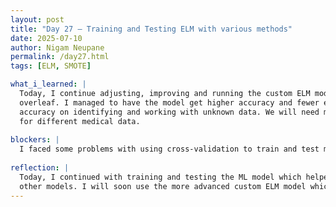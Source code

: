 ```yaml
---
layout: post
title: "Day 27 – Training and Testing ELM with various methods"
date: 2025-07-10
author: Nigam Neupane
permalink: /day27.html
tags: [ELM, SMOTE]

what_i_learned: |
  Today, I continue adjusting, improving and running the custom ELM model by applying different methods. I updated my results and achievements in 
  overleaf. I managed to have the model get higher accuracy and fewer errors by changing things in the ELM library. I also got the model to get 80%
  accuracy on identifying and working with unknown data. We will need more advanced form of our custom ELM for even higher accuracy and versatility 
  for different medical data. 
  
blockers: |
  I faced some problems with using cross-validation to train and test my ELM model.
  
reflection: |
  Today, I continued with training and testing the ML model which helped me understand it further and revise everything I learned while working with 
  other models. I will soon use the more advanced custom ELM model which will give me even more knowledge about machine learning and data analysis.
---
```

